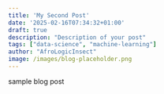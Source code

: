 ```yaml
---
title: 'My Second Post'
date: '2025-02-16T07:34:32+01:00'
draft: true
description: "Description of your post"
tags: ["data-science", "machine-learning"]
author: "AfroLogicInsect"
image: /images/blog-placeholder.png
---
```


sample blog post